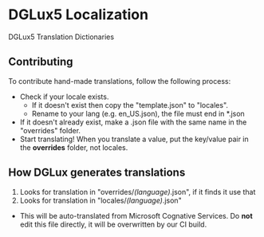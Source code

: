# DGLux5 Localization

DGLux5 Translation Dictionaries

## Contributing

To contribute hand-made translations, follow the following process:

* Check if your locale exists.
  * If it doesn't exist then copy the "template.json" to "locales".
  * Rename to your lang (e.g. en_US.json), the file must end in *.json
* If it doesn't already exist, make a .json file with the same name in the "overrides" folder.
* Start translating! When you translate a value, put the key/value pair in the **overrides** folder, not locales.

## How DGLux generates translations

1. Looks for translation in "overrides/*(language)*.json", if it finds it use that
2. Looks for translation in "locales/*(language)*.json"
  * This will be auto-translated from Microsoft Cognative Services. Do **not** edit this file directly, it will be overwritten by our CI build.
